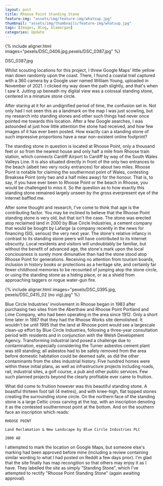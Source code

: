 ```yaml
---
layout: post
title: Rhoose Point Standing Stone
feature-img: "assets/img/feature-img/whatsup.jpg"
thumbnail: "assets/img/thumbnails/feature-img/whatsup.jpg"
tags: [Images, Blog, Glamorgan]
categories: Update
---
```


{% include aligner.html images="pexels/DSC_0406.jpg,pexels/DSC_0387.jpg" %}

DSC_0387.jpg

Whilst scouting locations for this project, I threw Google Maps' little yellow man down randomly upon the coast. There, I found a coastal trail captured with a 360 camera by a Google user named William Young, uploaded in November of 2021. I clicked my way down the path slightly, and that's when I saw it. Jutting up beneath my digital view was a colossal standing stone, centered in a minature stone circle. 

After staring at it for an undignified period of time, the confusion set in. Not only had I not seen this as a landmark on the map I was just scowling, but my research into standing stones and other such things had never once pointed me towards this location. After a few Google searches, I was astounded at just how little attention the stone had received, and how few images of it has ever been posted. How exactly can a standing stone of such impressive proportions have a near non-existent online footprint? 

The standing stone in question is located at Rhoose Point, only a thousand feet or so from the nearest house and only half a mile from Rhoose train station, which connects Cardiff Airport to Cardiff by way of the South Wales Valleys Line. It is also situated directly in front of the only two entrances to the beach (albeit two very rocky entrances) for about two miles. Rhoose Point is notable for claiming the southermost point of Wales, contesting Breaksea Point (only two and a half miles away) for the honour. That is, to say, if you have ever been to Rhoose Point or the beach in Rhoose, you would be challenged to miss it. So the question as to how exactly this standing stone remained largely unseen by the gross everpresent eye of the internet baffled me.

After some thought and research, I've come to think that age is the contributing factor. You may be inclined to believe that the Rhoose Point standing stone is very old, but that isn't the case. The stone was erected atop reclaimed land in 2000 by Blue Circle Industries, a cement company that would be bought by Lafarge (a company recently in the news for financing ISIS, serious) the very next year. The stone's relative infancy in contrast to its standing stone peers will have contributed to its internet obscurity. Local residents and visitors will undoubtably be familiar, but without the benefit of advanced age, the stone's mark upon the local conciousness is surely more dimunative than had the stone stood atop Rhoose Point for generations. Receiving no attention from tourism boards, inclusion in history books or protections as a heritage site, and certainly far fewer childhood memories to be recounted of jumping atop the stone circle, or using the standing stone as a hiding place, or as a shield from approaching taggers or rogue water-gun fire. 

{% include aligner.html images="pexels/DSC_0395.jpg, pexels/DSC_0415_02 (no vig).jpg" %}

Blue Circle Industries' involvement in Rhoose began in 1983 after purchasing two sites from the Aberthaw and Rhoose Point Portland and Lime Company, who had been operating in the area since 1912. Only a short time later in 1987 that they had the Rhoose Works site demolished. It wouldn't be until 1995 that the land at Rhoose point would see a largescale clean-up effort by Blue Circle Industries, following a three-year consultation period with residents and in conjunction with the Welsh Development Agency. Transforming industrial land posed a challenge due to contamination, especially considering the Turner asbestos cement plant was still standing; all asbestos had to be safely removed from the area before domestic habitation could be deemed safe, as did the other contaminants from the sites industrial history. Five hundred homes were within these initial plans, as well as infrastructure projects including roads, rail, industrial sites, a golf course, a pub and other public services. Few such planned projects beyond the clearly profitable ever came to fruition.

What did come to fruition however was this beautiful standing stone. A boastful thirteen foot tall (4 metres), and with knee-high, flat topped stones creating the surrounding stone circle. On the northern face of the standing stone is a large Celtic cross carving at the top, with an inscription denoting it as the contested southernmost point at the bottom. And on the southern face an inscription which reads:

```RHOOSE POINT```

```Land Reclamation & New Landscape by Blue Circle Industries PLC```

```2000 AD```


I attempted to mark the location on Google Maps, but someone else's marking had been approved before mine (including a review containing similar wording to what I had posted on Reddit a few days prior). I'm glad that the site finally has map recongition so that others may enjoy it as I have. They labelled the site as simply "Standing Stone", which I've attempted to rectify "Rhoose Point Standing Stone" (again awaiting approval). 
